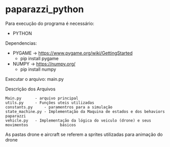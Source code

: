 # paparazzi_python

Para execução do programa é necessário:

- PYTHON

Dependencias: 

- PYGAME -> https://www.pygame.org/wiki/GettingStarted
	- pip install pygame
- NUMPY -> https://numpy.org/
	- pip install numpy

Executar o arquivo: main.py

Descrição dos Arquivos
 
	Main.py 	 - arquivo principal
	utils.py 	 - Funções uteis utilizadas
	constants.py 	 - paramentros para a simulação
	state_machine.py - Implementação da Maquina de estados e dos behaviors paparazzi
	vehicle.py	 - Implementação da lógica do veiculo (drone) e seus movimentos 			 básicos

As pastas drone e aircraft se referem a sprites utilizadas para animação do drone
